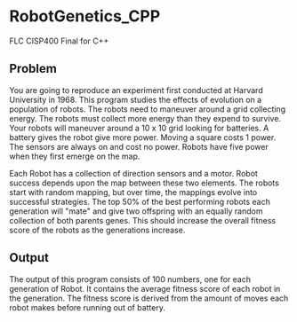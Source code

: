 # RobotGenetics_CPP
FLC CISP400 Final for C++

## Problem

You are going to reproduce an experiment first conducted at Harvard University in 1968. This program studies the effects of evolution on a population of robots. The robots need to maneuver around a grid collecting energy. The robots must collect more energy than they expend to survive. Your robots will maneuver around a 10 x 10 grid looking for batteries. A battery gives the robot give more power. Moving a square costs 1 power. The sensors are always on and cost no power. Robots have five power when they first emerge on the map.

Each Robot has a collection of direction sensors and a motor. Robot success depends upon the map between these two elements. The robots start with random mapping, but over time, the mappings evolve into successful strategies. The top 50% of the best performing robots each generation will "mate" and give two offspring with an equally random collection of both parents genes. This should increase the overall fitness score of the robots as the generations increase.

## Output

The output of this program consists of 100 numbers, one for each generation of Robot. It contains the average fitness score of each robot in the generation. The fitness score is derived from the amount of moves each robot makes before running out of battery.
